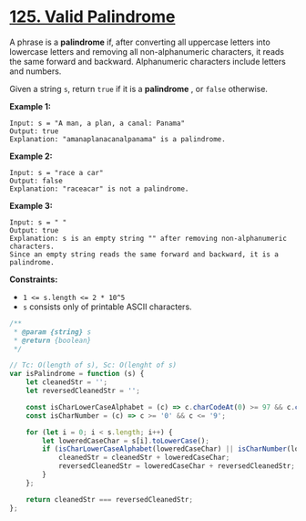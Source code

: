 # [125. Valid Palindrome](https://leetcode.com/problems/valid-palindrome/description/)

A phrase is a **palindrome**  if, after converting all uppercase letters into lowercase letters and removing all non-alphanumeric characters, it reads the same forward and backward. Alphanumeric characters include letters and numbers.

Given a string `s`, return `true` if it is a **palindrome** , or `false` otherwise.

**Example 1:**

```
Input: s = "A man, a plan, a canal: Panama"
Output: true
Explanation: "amanaplanacanalpanama" is a palindrome.
```

**Example 2:**

```
Input: s = "race a car"
Output: false
Explanation: "raceacar" is not a palindrome.
```

**Example 3:**

```
Input: s = " "
Output: true
Explanation: s is an empty string "" after removing non-alphanumeric characters.
Since an empty string reads the same forward and backward, it is a palindrome.
```

**Constraints:**

- `1 <= s.length <= 2 * 10^5`
- `s` consists only of printable ASCII characters.


```js
/**
 * @param {string} s
 * @return {boolean}
 */

// Tc: O(length of s), Sc: O(lenght of s)
var isPalindrome = function (s) {
    let cleanedStr = '';
    let reversedCleanedStr = '';

    const isCharLowerCaseAlphabet = (c) => c.charCodeAt(0) >= 97 && c.charCodeAt(0) <= 122;
    const isCharNumber = (c) => c >= '0' && c <= '9';

    for (let i = 0; i < s.length; i++) {
        let loweredCaseChar = s[i].toLowerCase();
        if (isCharLowerCaseAlphabet(loweredCaseChar) || isCharNumber(loweredCaseChar)) {
            cleanedStr = cleanedStr + loweredCaseChar;
            reversedCleanedStr = loweredCaseChar + reversedCleanedStr;
        }
    };

    return cleanedStr === reversedCleanedStr;
};
```
